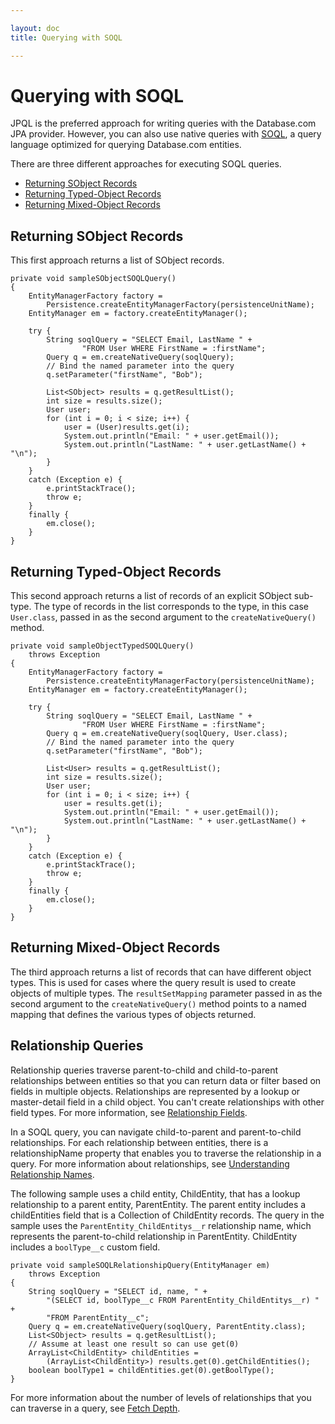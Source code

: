 ```yaml
---

layout: doc
title: Querying with SOQL

---
```

# Querying with SOQL
JPQL is the preferred approach for writing queries with the Database.com JPA provider. However, you can also use native queries with [SOQL](http://www.salesforce.com/us/developer/docs/api/index_Left.htm#StartTopic=Content/sforce_api_calls_soql.htm), a query language optimized for querying Database.com entities.

There are three different approaches for executing SOQL queries.

+ [Returning SObject Records](#sobject)
+ [Returning Typed-Object Records](#typedObject)
+ [Returning Mixed-Object Records](#mixedObject)

<a name="sobject"> </a>
## Returning SObject Records
This first approach returns a list of SObject records.

    private void sampleSObjectSOQLQuery()
    {
        EntityManagerFactory factory =
            Persistence.createEntityManagerFactory(persistenceUnitName);
        EntityManager em = factory.createEntityManager();
    
        try {
            String soqlQuery = "SELECT Email, LastName " +
                    "FROM User WHERE FirstName = :firstName";
            Query q = em.createNativeQuery(soqlQuery);
            // Bind the named parameter into the query
            q.setParameter("firstName", "Bob");
    
            List<SObject> results = q.getResultList();
            int size = results.size();
            User user;
            for (int i = 0; i < size; i++) {
                user = (User)results.get(i);
                System.out.println("Email: " + user.getEmail());
                System.out.println("LastName: " + user.getLastName() + "\n");
            }
        }
        catch (Exception e) {
            e.printStackTrace();
            throw e;
        }
        finally {
            em.close();
        }
    }

<a name="typedObject"> </a>
## Returning Typed-Object Records
This second approach returns a list of records of an explicit SObject sub-type. The type of records in the list corresponds to
the type, in this case <code>User.class</code>, passed in as the second argument to the <code>createNativeQuery()</code> method.

    private void sampleObjectTypedSOQLQuery()
        throws Exception
    {
        EntityManagerFactory factory =
            Persistence.createEntityManagerFactory(persistenceUnitName);
        EntityManager em = factory.createEntityManager();
    
        try {
            String soqlQuery = "SELECT Email, LastName " +
                    "FROM User WHERE FirstName = :firstName";
            Query q = em.createNativeQuery(soqlQuery, User.class);
            // Bind the named parameter into the query
            q.setParameter("firstName", "Bob");
    
            List<User> results = q.getResultList();
            int size = results.size();
            User user;
            for (int i = 0; i < size; i++) {
                user = results.get(i);
                System.out.println("Email: " + user.getEmail());
                System.out.println("LastName: " + user.getLastName() + "\n");
            }
        }
        catch (Exception e) {
            e.printStackTrace();
            throw e;
        }
        finally {
            em.close();
        }
    }

<a name="mixedObject"> </a>
## Returning Mixed-Object Records
The third approach returns a list of records that can have different object types. This is used for cases where the query result
is used to create objects of multiple types. The <code>resultSetMapping</code> parameter passed in as the second argument to the
<code>createNativeQuery()</code> method points to a named mapping that defines the various types of objects returned.

## Relationship Queries
Relationship queries traverse parent-to-child and child-to-parent relationships between entities so that you can return data
or filter based on fields in multiple objects. Relationships are represented by a lookup or master-detail field in a child object.
You can't create relationships with other field types. For more information, see [Relationship Fields](database-com-datatypes#relFields).

In a SOQL query, you can navigate child-to-parent and parent-to-child relationships. For each relationship between entities,
there is a relationshipName property that enables you to traverse the relationship in a query. For more information about
relationships, see [Understanding Relationship Names](http://www.salesforce.com/us/developer/docs/api/index_Left.htm#StartTopic=Content/sforce_api_calls_soql_relationships.htm).

The following sample uses a child entity, ChildEntity, that has a lookup relationship to a parent entity, ParentEntity. The
parent entity includes a childEntities field that is a Collection of ChildEntity records. The query in the sample
uses the <code>ParentEntity_ChildEntitys\__r</code> relationship name, which represents the parent-to-child relationship in
ParentEntity. ChildEntity includes a <code>boolType\__c</code> custom field.

    private void sampleSOQLRelationshipQuery(EntityManager em)
        throws Exception
    {
        String soqlQuery = "SELECT id, name, " +
            "(SELECT id, boolType__c FROM ParentEntity_ChildEntitys__r) " +
            "FROM ParentEntity__c";
        Query q = em.createNativeQuery(soqlQuery, ParentEntity.class);
        List<SObject> results = q.getResultList();
        // Assume at least one result so can use get(0)
        ArrayList<ChildEntity> childEntities =
            (ArrayList<ChildEntity>) results.get(0).getChildEntities();
        boolean boolType1 = childEntities.get(0).getBoolType();
    }
    
For more information about the number of levels of relationships that you can traverse in a query, see [Fetch Depth](jpa-queries#fetchDepth).
